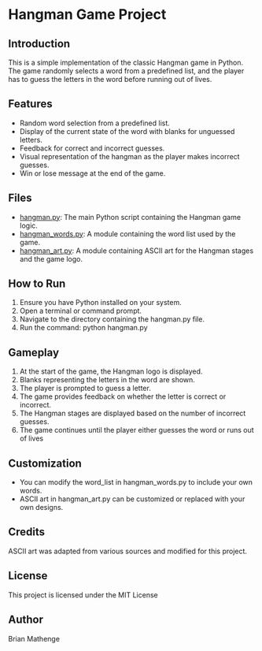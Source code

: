 # Hangman Game Project

## Introduction
This is a simple implementation of the classic Hangman game in Python. The game randomly selects a word from a predefined list, and the player has to guess the letters in the word before running out of lives.

## Features
- Random word selection from a predefined list.
- Display of the current state of the word with blanks for unguessed letters.
- Feedback for correct and incorrect guesses.
- Visual representation of the hangman as the player makes incorrect guesses.
- Win or lose message at the end of the game.

## Files

- [hangman.py](./hangman.py): The main Python script containing the Hangman game logic.
- [hangman_words.py](./hangman_words.py): A module containing the word list used by the game.
- [hangman_art.py](./hangman_art.py): A module containing ASCII art for the Hangman stages and the game logo.

## How to Run
1. Ensure you have Python installed on your system.
2. Open a terminal or command prompt.
3. Navigate to the directory containing the hangman.py file.
4. Run the command: python hangman.py

## Gameplay
1. At the start of the game, the Hangman logo is displayed.
2. Blanks representing the letters in the word are shown.
3. The player is prompted to guess a letter.
4. The game provides feedback on whether the letter is correct or incorrect.
5. The Hangman stages are displayed based on the number of incorrect guesses.
6. The game continues until the player either guesses the word or runs out of lives

## Customization
- You can modify the word_list in hangman_words.py to include your own words.
- ASCII art in hangman_art.py can be customized or replaced with your own designs.

## Credits
ASCII art was adapted from various sources and modified for this project.

## License
This project is licensed under the MIT License

## Author
Brian Mathenge